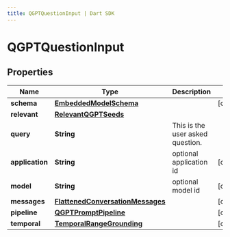 ```yaml
---
title: QGPTQuestionInput | Dart SDK
---
```


# QGPTQuestionInput

## Properties
Name | Type | Description | Notes
------------ | ------------- | ------------- | -------------
**schema** | [**EmbeddedModelSchema**](EmbeddedModelSchema) |  | [optional] 
**relevant** | [**RelevantQGPTSeeds**](RelevantQGPTSeeds) |  | 
**query** | **String** | This is the user asked question. | 
**application** | **String** | optional application id | [optional] 
**model** | **String** | optional model id | [optional] 
**messages** | [**FlattenedConversationMessages**](FlattenedConversationMessages) |  | [optional] 
**pipeline** | [**QGPTPromptPipeline**](QGPTPromptPipeline) |  | [optional] 
**temporal** | [**TemporalRangeGrounding**](TemporalRangeGrounding) |  | [optional] 


